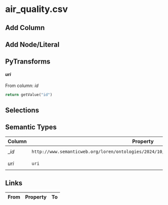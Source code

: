 # air_quality.csv

## Add Column

## Add Node/Literal

## PyTransforms
#### _uri_
From column: _id_
``` python
return getValue("id")
```


## Selections

## Semantic Types
| Column | Property | Class |
|  ----- | -------- | ----- |
| __id_ | `http://www.semanticweb.org/loren/ontologies/2024/10/weather_trentino#has_air_quality_id` | `AirQuality_GID-1041`|
| _uri_ | `uri` | `AirQuality_GID-1041`|


## Links
| From | Property | To |
|  --- | -------- | ---|
